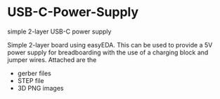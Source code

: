 # USB-C-Power-Supply
simple 2-layer USB-C power supply

Simple 2-layer board using easyEDA. This can be used to provide a 5V power supply for breadboarding with the use of a charging block and jumper wires. Attached are the
* gerber files
* STEP file
* 3D PNG images 
